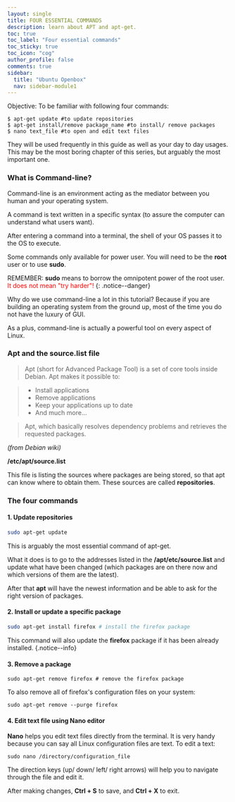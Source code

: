 ```yaml
---
layout: single
title: FOUR ESSENTIAL COMMANDS
description: learn about APT and apt-get.
toc: true
toc_label: "Four essential commands"
toc_sticky: true
toc_icon: "cog"
author_profile: false
comments: true
sidebar:
  title: "Ubuntu Openbox"
  nav: sidebar-module1
---
```


Objective: To be familiar with following four commands:

```
$ apt-get update #to update repositories
$ apt-get install/remove package_name #to install/ remove packages
$ nano text_file #to open and edit text files
```
They will be used frequently in this guide as well as your day to day usages.
This may be the most boring chapter of this series, but arguably the most important one.

### What is Command-line?
Command-line is an environment acting as the mediator between you human and your operating system.

A command is text written in a specific syntax (to assure the computer can understand what users want).

After entering a command into a terminal, the shell of your OS passes it to the OS to execute.

Some commands only available for power user. You will need to be the **root** user or to use **sudo**.

REMEMBER: **sudo** means to borrow the omnipotent power of the root user. <span style="color:red">It does not mean "try harder"!</span>
{: .notice--danger}

Why do we use command-line a lot in this tutorial? Because if you are building an operating system from the ground up, most of the time you do not have the luxury of GUI.

As a plus, command-line is actually a powerful tool on every aspect of Linux.

### Apt and the source.list file

>Apt (short for Advanced Package Tool) is a set of core tools inside Debian. Apt makes it possible to:

>* Install applications
>* Remove applications
>* Keep your applications up to date
>* And much more...

>Apt, which basically resolves dependency problems and retrieves the requested packages.

*(from Debian wiki)*

**/etc/apt/source.list**

This file is listing the sources where packages are being stored, so that apt can know where to obtain them. These sources are called **repositories**.

### The four commands

#### 1. Update repositories
```bash
sudo apt-get update
```
This is arguably the most essential command of apt-get.

What it does is to go to the addresses listed in the **/apt/etc/source.list** and update what have been changed (which packages are on there now and which versions of them are the latest).

After that **apt** will have the newest information and be able to ask for the right version of packages.

#### 2. Install or update a specific package
```bash
sudo apt-get install firefox # install the firefox package
```
This command will also update the **firefox** package if it has been already installed.
{.notice--info}

#### 3. Remove a package
```
sudo apt-get remove firefox # remove the firefox package
```
To also remove all of firefox's configuration files on your system:
```
sudo apt-get remove --purge firefox
```

#### 4. Edit text file using Nano editor
**Nano** helps you edit text files directly from the terminal. It is very handy because you can say all Linux configuration files are text.
To edit a text:
```
sudo nano /directory/configuration_file
```
The direction keys (up/ down/ left/ right arrows) will help you to navigate through the file and edit it.

After making changes, **Ctrl + S** to save, and **Ctrl + X** to exit.

